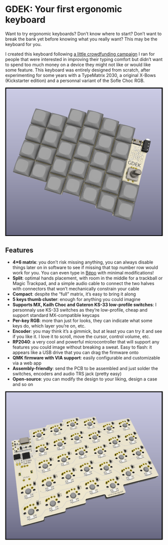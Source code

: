 # GDEK: Your first ergonomic keyboard

Want to try ergonomic keyboards? Don’t know where to start? Don’t want to break the bank yet before knowing what you really want? This may be the keyboard for you.

I created this keyboard following [a little crowdfunding campaign](https://fr.ulule.com/clavier-ergonomique-gildev/) I ran for people that were interested in improving their typing comfort but didn’t want to spend too much money on a device they might not like or would like some feature. This keyboard was entirely designed from scratch, after experimenting for some years with a TypeMatrix 2030, a original X-Bows (Kickstarter edition) and a personnal variant of the Sofle Choc RGB.

![GDEKTop](assets/GDEKTop.png)

## Features

* **4×6 matrix**: you don’t risk missing anything, you can always disable things later on in software to see if missing that top number row would work for you. You can even type in [Bépo](https://bepo.fr/) with minimal modifications!
* **Split**: optimal hands placement, with room in the middle for a trackball or Magic Trackpad, and a simple audio cable to connect the two halves with connectors that won’t mechanically constrain your cable
* **Compact**: despite the “full” matrix, it’s easy to bring it along
* **5 keys thumb cluster**: enough for anything you could imagine
* **Supports MX, Kailh Choc and Gateron KS-33 low-profile switches**: I personnaly use KS-33 switches as they’re low-profile, cheap and support standard MX-compatible keycaps
* **Per-key RGB**: more than just for looks, they can indicate what some keys do, which layer you’re on, etc.
* **Encoder**: you may think it’s a gimmick, but at least you can try it and see if you like it. I love it to scroll, move the cursor, control volume, etc.
* **RP2040**: a very cool and powerful microcontroller that will support any features you could image without breaking a sweat. Easy to flash: it appears like a USB drive that you can drag the firmware onto
* **QMK firmware with VIA support**: easily configurable and customizable via a web app
* **Assembly-friendly**: send the PCB to be assembled and just solder the switches, encoders and audio TRS jack (pretty easy)
* **Open-source**: you can modify the design to your liking, design a case and so on

![GDEKBottom](assets/GDEKBottom.png)
